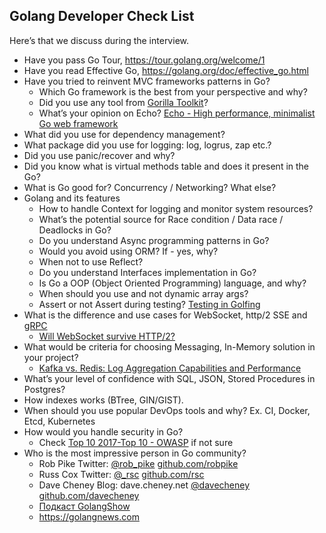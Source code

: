 
## Golang Developer Check List
Here’s that we discuss during the interview.

- Have you pass Go Tour, https://tour.golang.org/welcome/1
- Have you read Effective Go, https://golang.org/doc/effective_go.html
- Have you tried to reinvent MVC frameworks patterns in Go?
    * Which Go framework is the best from your perspective and why?
    * Did you use any tool from [Gorilla Toolkit](http://www.gorillatoolkit.org/)?
    * What’s your opinion on Echo? [Echo - High performance, minimalist Go web framework](https://echo.labstack.com/)
- What did you use for dependency management?
- What package did you use for logging: log, logrus, zap etc.?
- Did you use panic/recover and why?
- Did you know what is virtual methods table and does it present in the Go?
- What is Go good for? Concurrency / Networking? What else?
- Golang and its features
    * How to handle Context for logging and monitor system resources?
    * What’s the potential source for Race condition / Data race / Deadlocks in Go?
    * Do you understand Async programming patterns in Go?
    * Would you avoid using ORM? If - yes, why?
    * When not to use Reflect?
    * Do you understand Interfaces implementation in Go?
    * Is Go a OOP (Object Oriented Programming) language, and why?
    * When should you use and not dynamic array args?
    * Assert or not Assert during testing? [Testing in Golfing](https://medium.com/@thejasbabu/testing-in-golang-c378b351002d)
- What is the difference and use cases for WebSocket, http/2 SSE and [gRPC](https://grpc.io/)
    * [Will WebSocket survive HTTP/2?](https://www.infoq.com/articles/websocket-and-http2-coexist)
- What would be criteria for choosing Messaging, In-Memory solution in your project?
    * [Kafka vs. Redis: Log Aggregation Capabilities and Performance](https://logz.io/blog/kafka-vs-redis/)
- What’s your level of confidence with SQL, JSON, Stored Procedures in Postgres?
- How indexes works (BTree, GIN/GIST).
- When should you use popular DevOps tools and why? Ex. CI, Docker, Etcd, Kubernetes
- How would you handle security in Go?
    * Check [Top 10 2017-Top 10 - OWASP](https://www.owasp.org/index.php/Top_10_2017-Top_10) if not sure
- Who is the most impressive person in Go community?
    * Rob Pike Twitter: [@rob_pike](https://twitter.com/rob_pike) [github.com/robpike](https://github.com/robpike)
    * Russ Cox Twitter: [@_rsc](https://twitter.com/_rsc) [github.com/rsc](https://github.com/rsc)
    * Dave Cheney Blog: dave.cheney.net [@davecheney](https://twitter.comdavecheney) [github.com/davecheney](https://github.com/davecheney)
    * [Подкаст GolangShow](https://golangshow.com/)
    * https://golangnews.com

